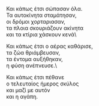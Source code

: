 Και κάπως έτσι σώπασαν όλα.\
Τα αυτοκίνητα σταμάτησαν,\
οι δρόμοι χορταριασαν,\
τα πλοια σκουριάζουν ακίνητα\
και τα κτίρια χάσκουν κενά\

Και κάπως έτσι ο αέρας καθάρισε,\
τα ζώα θριάμβευσαν,\
τα έντομα αυξήθηκαν,\
η φύση ανέπνευσε.\

Και κάπως έτσι πέθανε \
ο τελευταίος ήμερος σκύλος\
και μαζί με αυτόν\
και η αγάπη.
